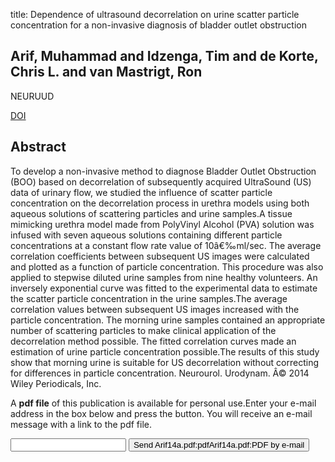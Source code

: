 title: Dependence of ultrasound decorrelation on urine scatter particle concentration for a non-invasive diagnosis of bladder outlet obstruction

## Arif, Muhammad and Idzenga, Tim and de Korte, Chris L. and van Mastrigt, Ron
NEURUUD

<a href="https://doi.org/10.1002/nau.22666">DOI</a>

## Abstract
To develop a non-invasive method to diagnose Bladder Outlet Obstruction (BOO) based on decorrelation of subsequently acquired UltraSound (US) data of urinary flow, we studied the influence of scatter particle concentration on the decorrelation process in urethra models using both aqueous solutions of scattering particles and urine samples.A tissue mimicking urethra model made from PolyVinyl Alcohol (PVA) solution was infused with seven aqueous solutions containing different particle concentrations at a constant flow rate value of 10â€‰ml/sec. The average correlation coefficients between subsequent US images were calculated and plotted as a function of particle concentration. This procedure was also applied to stepwise diluted urine samples from nine healthy volunteers. An inversely exponential curve was fitted to the experimental data to estimate the scatter particle concentration in the urine samples.The average correlation values between subsequent US images increased with the particle concentration. The morning urine samples contained an appropriate number of scattering particles to make clinical application of the decorrelation method possible. The fitted correlation curves made an estimation of urine particle concentration possible.The results of this study show that morning urine is suitable for US decorrelation without correcting for differences in particle concentration. Neurourol. Urodynam. Â© 2014 Wiley Periodicals, Inc.

A <b>pdf file</b> of this publication is available for personal use.Enter your e-mail address in the box below and press the button. You will receive an e-mail message with a link to the pdf file.
<form action="sender.php">  <input type="text" name="email">  <input type="submit" value="Send Arif14a.pdf:pdfArif14a.pdf:PDF by e-mail"></form>